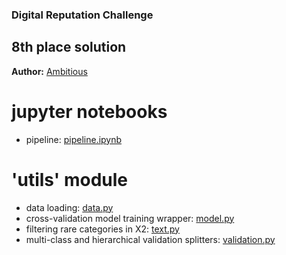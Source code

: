 ### Digital Reputation Challenge
## 8th place solution
**Author:** [Ambitious](https://boosters.pro/user/Ambitious)

# jupyter notebooks

* pipeline: [pipeline.ipynb](https://github.com/KhrylchenkoKirill/digital_reputation/blob/master/pipeline.ipynb)

# 'utils' module

* data loading: [data.py](https://github.com/KhrylchenkoKirill/digital_reputation/blob/master/utils/data.py)
* cross-validation model training wrapper: [model.py](https://github.com/KhrylchenkoKirill/digital_reputation/blob/master/utils/models.py)
* filtering rare categories in X2: [text.py](https://github.com/KhrylchenkoKirill/digital_reputation/blob/master/utils/text.py)
* multi-class and hierarchical validation splitters: [validation.py](https://github.com/KhrylchenkoKirill/digital_reputation/blob/master/utils/validation.py)
